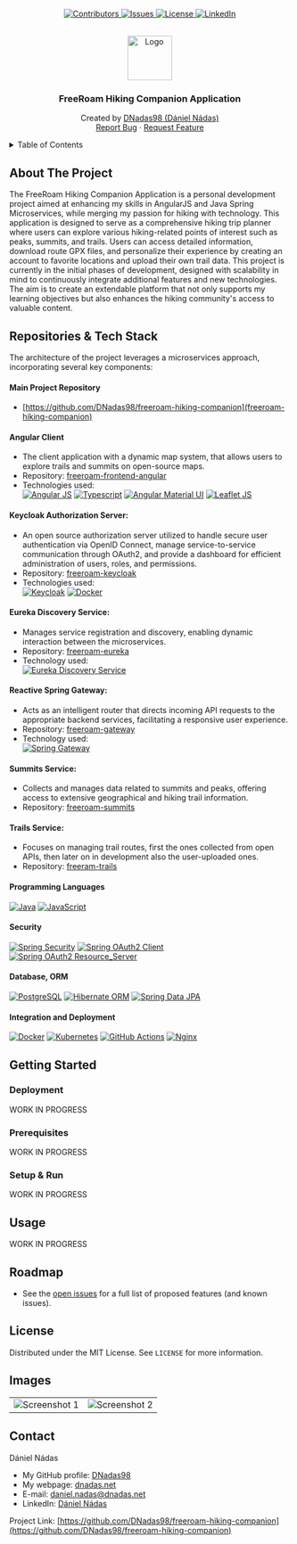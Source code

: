 <p align="center">
  <a href="https://github.com/DNadas98/freeroam-hiking-companion/graphs/contributors">
    <img src="https://img.shields.io/github/contributors/DNadas98/freeroam-hiking-companion.svg?style=for-the-badge" alt="Contributors">
  </a>
  <a href="https://github.com/DNadas98/freeroam-hiking-companion/issues">
    <img src="https://img.shields.io/github/issues/DNadas98/freeroam-hiking-companion.svg?style=for-the-badge" alt="Issues">
  </a>
  <a href="https://github.com/DNadas98/freeroam-hiking-companion/blob/master/LICENSE">
    <img src="https://img.shields.io/github/license/DNadas98/freeroam-hiking-companion.svg?style=for-the-badge" alt="License">
  </a>
  <a href="https://linkedin.com/in/daniel-nadas">
    <img src="https://img.shields.io/badge/-LinkedIn-black.svg?style=for-the-badge&logo=linkedin&colorB=555" alt="LinkedIn">
  </a>
</p>

<br xmlns="http://www.w3.org/1999/html"/>
<div align="center">
  <a href="https://github.com/DNadas98/freeroam-hiking-companion">
    <img src="https://avatars.githubusercontent.com/u/125133206?v=4" alt="Logo" width="80" height="80">
  </a>

<h3 align="center">FreeRoam Hiking Companion Application</h3>
  <p align="center">
    Created by <a href="https://github.com/DNadas98">DNadas98 (Dániel Nádas)</a>
    <br />
    <a href="https://github.com/DNadas98/freeroam-hiking-companion/issues">Report Bug</a>
    ·
    <a href="https://github.com/DNadas98/freeroam-hiking-companion/issues">Request Feature</a>
  </p>
</div>

<details>
  <summary>Table of Contents</summary>
  <ol>
    <li>
      <a href="#about-the-project">About The Project</a>
    </li>
    <li>
      <a href="#getting-started">Getting Started</a>
      <ul>
        <li><a href="#deployment">Deployment</a></li>
        <li><a href="#prerequisites">Prerequisites</a></li>
        <li><a href="#setup--run">Setup and run</a></li>
      </ul>
    </li>
    <li>
      <a href="#usage">Usage</a>
    </li>
    <li><a href="#roadmap">Roadmap</a></li>
    <li><a href="#images">Images</a></li>
    <li><a href="#license">License</a></li>
    <li><a href="#contact">Contact</a></li>
  </ol>
</details>

## About The Project

The FreeRoam Hiking Companion Application is a personal development project aimed at enhancing my skills in AngularJS and Java Spring Microservices, while merging my passion for hiking with technology. This application is designed to serve as a comprehensive hiking trip planner where users can explore various hiking-related points of interest such as peaks, summits, and trails. Users can access detailed information, download route GPX files, and personalize their experience by creating an account to favorite locations and upload their own trail data. This project is currently in the initial phases of development, designed with scalability in mind to continuously integrate additional features and new technologies. The aim is to create an extendable platform that not only supports my learning objectives but also enhances the hiking community's access to valuable content.

## Repositories & Tech Stack
The architecture of the project leverages a microservices approach, incorporating several key components:

#### Main Project Repository
- [https://github.com/DNadas98/freeroam-hiking-companion](freeroam-hiking-companion)

#### Angular Client
- The client application with a dynamic map system, that allows users to explore trails and summits on open-source maps.
- Repository: [freeroam-frontend-angular](https://github.com/DNadas98/freeroam-frontend-angular)
- Technologies used:  
[![Angular JS](https://img.shields.io/badge/-Angular_JS-C3002F?style=for-the-badge&logo=angular&logoColor=black)](https://angular.io/)
[![Typescript](https://img.shields.io/badge/-Typescript-3178C6?style=for-the-badge&logo=typescript&logoColor=black)](https://www.typescriptlang.org/)
[![Angular Material UI](https://img.shields.io/badge/-Angular_Material_UI-005CBB?style=for-the-badge&logo=materialui&logoColor=white)](https://material.angular.io/)
[![Leaflet JS](https://img.shields.io/badge/-Leaflet_JS-FFD62D?style=for-the-badge)](https://leafletjs.com/)

#### Keycloak Authorization Server:
- An open source authorization server utilized to handle secure user authentication via OpenID Connect, manage service-to-service communication through OAuth2, and provide a dashboard for efficient administration of users, roles, and permissions.
- Repository: [freeroam-keycloak](https://github.com/DNadas98/freeroam-keycloak)
- Technologies used:  
[![Keycloak](https://img.shields.io/badge/-Keycloak_Authorization_Server-008AAA?style=for-the-badge)](https://www.keycloak.org/)
[![Docker](https://img.shields.io/badge/-Docker-1d63ed?style=for-the-badge&logo=docker&logoColor=black)](https://www.docker.com/)

#### Eureka Discovery Service:
- Manages service registration and discovery, enabling dynamic interaction between the microservices.
- Repository: [freeroam-eureka](https://github.com/DNadas98/freeroam-eureka)
- Technology used:  
[![Eureka Discovery Service](https://img.shields.io/badge/-Eureka_Discovery_Service-CCCCCC?style=for-the-badge)](https://github.com/Netflix/eureka)  

#### Reactive Spring Gateway:
- Acts as an intelligent router that directs incoming API requests to the appropriate backend services, facilitating a responsive user experience.
- Repository: [freeroam-gateway](https://github.com/DNadas98/freeroam-gateway)
- Technology used:  
[![Spring Gateway](https://img.shields.io/badge/-Spring_Gateway-589133?style=for-the-badge&logo=spring&logoColor=black)](https://docs.spring.io/spring-cloud-gateway/reference/spring-cloud-gateway.html)

#### Summits Service:
- Collects and manages data related to summits and peaks, offering access to extensive geographical and hiking trail information.
- Repository: [freeroam-summits](https://github.com/DNadas98/freeroam-summits)

#### Trails Service:
- Focuses on managing trail routes, first the ones collected from open APIs, then later on in development also the user-uploaded ones.
- Repository: [freeram-trails](https://github.com/DNadas98/freeroam-trails)


#### Programming Languages

[![Java](https://img.shields.io/badge/-Java-ED8B00?style=for-the-badge)](https://www.java.com/en/)
[![JavaScript](https://img.shields.io/badge/-JavaScript-F7DF1E?style=for-the-badge)](https://www.java.com/en/)  

  
#### Security
[![Spring Security](https://img.shields.io/badge/-Spring_Security-589133?style=for-the-badge&logo=spring&logoColor=black)](https://spring.io/projects/spring-security)
[![Spring OAuth2 Client](https://img.shields.io/badge/-Spring_OAuth2_Client-589133?style=for-the-badge&logo=spring&logoColor=black)](https://docs.spring.io/spring-security/reference/reactive/oauth2/client/index.html)
[![Spring OAuth2 Resource_Server](https://img.shields.io/badge/-Spring_OAuth2_Resource_Server-589133?style=for-the-badge&logo=spring&logoColor=black)](https://docs.spring.io/spring-security/reference/reactive/oauth2/resource-server/index.html)

#### Database, ORM

[![PostgreSQL](https://img.shields.io/badge/-PostgreSQL-4479A1?style=for-the-badge&logo=postgresql&logoColor=black)](https://www.postgresql.org/)
[![Hibernate ORM](https://img.shields.io/badge/-Hibernate_ORM-CCCCCC?style=for-the-badge&logo=hibernate&logoColor=black)](https://hibernate.org/orm/)
[![Spring Data JPA](https://img.shields.io/badge/-Spring_Data_JPA-589133?style=for-the-badge&logo=spring&logoColor=black)](https://spring.io/projects/spring-data-jpa)

#### Integration and Deployment

[![Docker](https://img.shields.io/badge/-Docker-1d63ed?style=for-the-badge&logo=docker&logoColor=black)](https://www.docker.com/)
[![Kubernetes](https://img.shields.io/badge/-Kubernetes-326CE5?style=for-the-badge&logo=kubernetes&logoColor=black)](https://kubernetes.io/)
[![GitHub Actions](https://img.shields.io/badge/-GitHub_Actions-2088FF?style=for-the-badge&logo=github-actions&logoColor=black)](https://github.com/features/actions)
[![Nginx](https://img.shields.io/badge/-Nginx-227722?style=for-the-badge&logo=nginx&logoColor=black)](https://www.nginx.com/)

## Getting Started

### Deployment

WORK IN PROGRESS

### Prerequisites

WORK IN PROGRESS

### Setup & Run

WORK IN PROGRESS

## Usage

WORK IN PROGRESS

## Roadmap

- See the [open issues](https://github.com/DNadas98/freeroam-hiking-companion/issues) for a
  full list of proposed features (and known issues).

## License

Distributed under the MIT License. See `LICENSE` for more information.

## Images

<table>
  <tr>
    <td>
      <img src="https://raw.githubusercontent.com/DNadas98/freeroam-hiking-companion/main/screenshots/Screenshot_20240414_140952.png" alt="Screenshot 1"/>
    </td>
    <td>
      <img src="https://raw.githubusercontent.com/DNadas98/freeroam-hiking-companion/main/screenshots/Screenshot_20240414_141111.png" alt="Screenshot 2"/>
    </td>
  </tr>
</table>

## Contact

Dániel Nádas

- My GitHub profile: [DNadas98](https://github.com/DNadas98)
- My webpage: [dnadas.net](https://dnadas.net)
- E-mail: [daniel.nadas@dnadas.net](mailto:daniel.nadas@dnadas.net)
- LinkedIn: [Dániel Nádas](https://www.linkedin.com/in/daniel-nadas)

Project
Link: [https://github.com/DNadas98/freeroam-hiking-companion](https://github.com/DNadas98/freeroam-hiking-companion)
